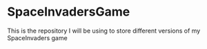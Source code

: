 # SpaceInvadersGame
This is the repository I will be using to store different versions of my SpaceInvaders game

